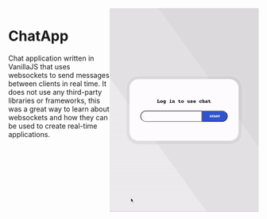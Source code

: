 <img src="/chat-app-vid.gif" width="300" align="right">

# ChatApp
Chat application written in VanillaJS that uses websockets to send messages between clients in real time. It does not use any third-party libraries or frameworks, this was a great way to learn about websockets and how they can be used to create real-time applications.
